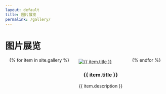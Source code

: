 ```yaml
---
layout: default
title: 图片展览
permalink: /gallery/
---
```


# 图片展览

<div class="gallery">
  {% for item in site.gallery %}
    <div class="gallery-item">
      <a href="{{ item.image }}">
        <img src="{{ item.image }}" alt="{{ item.title }}" />
      </a>
      <div class="caption">
        <h3>{{ item.title }}</h3>
        <p>{{ item.description }}</p>
      </div>
    </div>
  {% endfor %}
</div>

<script src="https://cdnjs.cloudflare.com/ajax/libs/jquery/3.6.0/jquery.min.js"></script>
<link rel="stylesheet" href="https://cdnjs.cloudflare.com/ajax/libs/slick-carousel/1.8.1/slick.css" />
<script src="https://cdnjs.cloudflare.com/ajax/libs/slick-carousel/1.8.1/slick.min.js"></script>
<script>
$(document).ready(function(){
  $('.gallery').slick({
    infinite: true,
    slidesToShow: 3,
    slidesToScroll: 3,
  });
});
</script>

<style>
.gallery {
  display: flex;
  flex-wrap: wrap;
  justify-content: space-around;
}

.gallery-item {
  margin: 5px;
}

.gallery-item img {
  max-width: 100%;
  height: auto;
  display: block;
}

.caption {
  text-align: center;
  margin-top: 10px;
}
</style>
